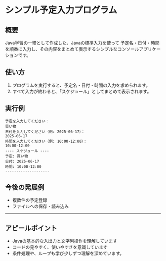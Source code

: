 # シンプル予定入力プログラム

## 概要

Java学習の一環として作成した、Javaの標準入力を使って
予定名・日付・時間を順番に入力し、その内容をまとめて表示するシンプルなコンソールアプリケーションです。  


## 使い方

1. プログラムを実行すると、予定名・日付・時間の入力を求められます。
2. すべて入力が終わると、「スケジュール」としてまとめて表示されます。

## 実行例
```
予定を入力してください：
買い物
日付を入力してください（例: 2025-06-17）：
2025-06-17
時間を入力してください（例: 10:00-12:00）：
10:00-12:00
---- スケジュール ----
予定: 買い物
日付: 2025-06-17
時間: 10:00-12:00
--------------------
```

## 今後の発展例

- 複数件の予定登録
- ファイルへの保存・読み込み
---
## アピールポイント
- Javaの基本的な入出力と文字列操作を理解しています
- コードの見やすく、使いやすさを意識しています
- 条件処理や、ループも学び少しずつ理解を深めています。